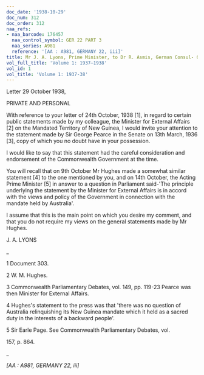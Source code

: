 ```yaml
---
doc_date: '1938-10-29'
doc_num: 312
doc_order: 312
naa_refs:
- naa_barcode: 176457
  naa_control_symbol: GER 22 PART 3
  naa_series: A981
  reference: '[AA : A981, GERMANY 22, iii]'
title: Mr J. A. Lyons, Prime Minister, to Dr R. Asmis, German Consul- General in Sydney
vol_full_title: 'Volume 1: 1937–1938'
vol_id: 1
vol_title: 'Volume 1: 1937-38'
---
```


Letter 29 October 1938,

PRIVATE AND PERSONAL

With reference to your letter of 24th October, 1938 [1], in regard to certain public statements made by my colleague, the Minister for External Affairs [2] on the Mandated Territory of New Guinea, I would invite your attention to the statement made by Sir George Pearce in the Senate on 13th March, 1936 [3], copy of which you no doubt have in your possession.

I would like to say that this statement had the careful consideration and endorsement of the Commonwealth Government at the time.

You will recall that on 9th October Mr Hughes made a somewhat similar statement [4] to the one mentioned by you, and on 14th October, the Acting Prime Minister [5] in answer to a question in Parliament said-'The principle underlying the statement by the Minister for External Affairs is in accord with the views and policy of the Government in connection with the mandate held by Australia'.

I assume that this is the main point on which you desire my comment, and that you do not require my views on the general statements made by Mr Hughes.

J. A. LYONS

 _

1 Document 303.

2 W. M. Hughes.

3 Commonwealth Parliamentary Debates, vol. 149, pp. 119-23 Pearce was then Minister for External Affairs.

4 Hughes's statement to the press was that 'there was no question of Australia relinquishing its New Guinea mandate which it held as a sacred duty in the interests of a backward people'.

5 Sir Earle Page. See Commonwealth Parliamentary Debates, vol.

157, p. 864.

_

 _[AA : A981, GERMANY 22, iii]_